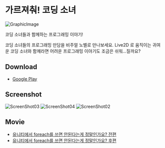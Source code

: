 # 가르져춰! 코딩 소녀

![GraphicImage](https://github.com/lsm1987/CodingGirls/blob/master/Files/Images/GraphicImage.png)

코딩 소녀들과 함께하는 프로그래밍 이야기!

코딩 소녀들의 프로그래밍 만담을 비주얼 노벨로 만나보세요.
Live2D 로 움직이는 귀여운 코딩 소녀와 함께라면 어려운 프로그래밍 이야기도 조금은 쉬워...질까요?

## Download

* [Google Play](https://play.google.com/store/apps/details?id=com.lsm1987.CodingGirls)

## Screenshot

![ScreenShot03](https://github.com/lsm1987/CodingGirls/blob/master/Files/Images/ScreenShot03.png)
![ScreenShot04](https://github.com/lsm1987/CodingGirls/blob/master/Files/Images/ScreenShot04.png)
![ScreenShot02](https://github.com/lsm1987/CodingGirls/blob/master/Files/Images/ScreenShot02.png)


## Movie

* [유니티에서 foreach를 쓰면 안된다는게 정말인가요? 전편](https://www.youtube.com/watch?v=41syxzusX0w)
* [유니티에서 foreach를 쓰면 안된다는게 정말인가요? 후편](https://www.youtube.com/watch?v=WgEz6DutNkM)
